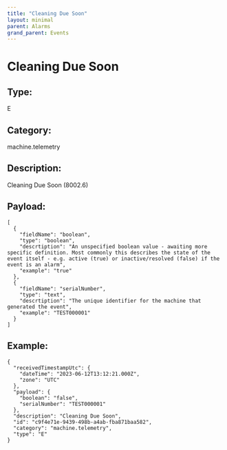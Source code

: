 ```yaml
---
title: "Cleaning Due Soon"
layout: minimal
parent: Alarms
grand_parent: Events
---
```


# Cleaning Due Soon

## Type:

E

## Category:

machine.telemetry

## Description: 

Cleaning Due Soon (8002.6)

## Payload:

```
[
  {
    "fieldName": "boolean",
    "type": "boolean",
    "descrtiption": "An unspecified boolean value - awaiting more specific definition. Most commonly this describes the state of the event itself - e.g. active (true) or inactive/resolved (false) if the event is an alarm",
    "example": "true"
  },
  {
    "fieldName": "serialNumber",
    "type": "text",
    "descrtiption": "The unique identifier for the machine that generated the event",
    "example": "TEST000001"
  }
]
```

## Example:

```
{
  "receivedTimestampUtc": {
    "dateTime": "2023-06-12T13:12:21.000Z",
    "zone": "UTC"
  },
  "payload": {
    "boolean": "false",
    "serialNumber": "TEST000001"
  },
  "description": "Cleaning Due Soon",
  "id": "c9f4e71e-9439-498b-a4ab-fba871baa582",
  "category": "machine.telemetry",
  "type": "E"
}
```
